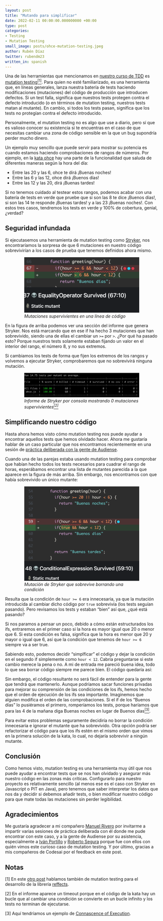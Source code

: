 ```yaml
---
layout: post
title: "Mutando para simplificar"
date: 2022-02-11 00:00:00.000000000 +00:00
type: post
categories:
- Testing
- Mutation Testing
small_image: posts/ohce-mutation-testing.jpeg
author: Rubén Díaz
twitter: rubendm23
written_in: spanish
---
```


Una de las herramientas que mencionamos en [nuestro curso de TDD](https://codesai.com/curso-de-tdd/) es [mutation testing](https://en.wikipedia.org/wiki/Mutation_testing)<a href="#nota1"><sup>[1]</sup></a>. Para quien no esté familiarizado, es una herramienta que, en líneas generales, lanza nuestra batería de tests haciendo modificaciones (mutaciones) del código de producción que introducen defectos. Si un test falla, significa que nuestros tests protegen contra el defecto introducido (o en términos de mutation testing, nuestros tests matan al mutante). En cambio, si todos los tests pasan, significa que los tests no protegían contra el defecto introducido.

Personalmente, el mutation testing no es algo que use a diario, pero sí que es valioso conocer su existencia si te encuentras en el caso de que necesitas cambiar una zona de código sensible en la que un bug supondría perder mucho dinero.

Un ejemplo muy sencillo que puede servir para mostrar su potencia es cuando estamos haciendo comprobaciones de rangos de números. Por ejemplo, en la [kata ohce](https://codesai.com/2016/05/ohce-kata) hay una parte de la funcionalidad que saluda de diferentes maneras según la hora del día:

* Entre las 20 y las 6, ohce te dirá ¡Buenas noches!
* Entre las 6 y las 12, ohce dirá ¡Buenos días!
* Entre las 12 y las 20, dirá ¡Buenas tardes!

Si no tenemos cuidado al testear estos rangos, podemos acabar con una batería de tests en verde que pruebe que si son las 8 te dice ¡Buenos días!, si son las 14 te responde ¡Buenas tardes! y a las 23 ¡Buenas noches!. Con estos tres casos, tendremos los tests en verde y 100% de cobertura, genial, ¿verdad?

<script src="https://gist.github.com/rubendm92/9f108ff5334bcf79734621b9f3045230.js?file=naive-tests.js"></script>

<script src="https://gist.github.com/rubendm92/9f108ff5334bcf79734621b9f3045230.js?file=greetings-sorted.js"></script>

## Seguridad infundada

Si ejecutasemos una herramienta de mutation testing como [Stryker](https://stryker-mutator.io/docs/stryker-js/introduction/), nos encontraríamos la sorpresa de que 6 mutaciones en nuestro código sobrevivirían a los casos de prueba que tenemos definidos ahora mismo.

<figure style="margin:auto; width: 75%">
<img src="/assets/posts/2022-02-mutation-testing/mutant-survived.png" alt="Mutaciones supervivientes en una línea de código" />
<figcaption><em>Mutaciones supervivientes en una línea de código</em></figcaption>
</figure>

En la figura de arriba podemos ver una sección del informe que genera Stryker. Nos está marcando que en ese if ha hecho 3 mutaciones que han sobrevivido, siendo una de ellas el cambiar un `>=` por `>`. ¿Por qué ha pasado esto? Porque nuestros tests solamente estaban fijando un valor en el interior del rango, el número 8, y no sus extremos.

Si cambiamos los tests de forma que fijen los extremos de los rangos y volvemos a ejecutar Stryker, comprobaremos que no sobrevivirá ninguna mutación.

<script src="https://gist.github.com/rubendm92/9f108ff5334bcf79734621b9f3045230.js?file=tests.js"></script>

<figure style="margin:auto; width: 75%">
<img src="/assets/posts/2022-02-mutation-testing/mutants-killed.png" alt="Informe de Stryker por consola mostrando 0 mutaciones supervivientes" />
<figcaption><em>Informe de Stryker por consola mostrando 0 mutaciones supervivientes<a href="#nota2"><sup>[2]</sup></a></em></figcaption>
</figure>

## Simplificando nuestro código

Hasta ahora hemos visto cómo mutation testing nos puede ayudar a encontrar aquellos tests que hemos olvidado hacer. Ahora me gustaría hablar de un caso particular que nos encontramos recientemente en una sesión de [práctica deliberada con la gente de Audiense](https://twitter.com/codesaidev/status/1485585588933771264).

Cuando una de las parejas estaba usando mutation testing para comprobar que habían hecho todos los tests necesarios para cuadrar el rango de horas, esperábamos encontrar una lista de mutantes parecida a la que aparece en la figura de más arriba.  Sin embargo, nos encontramos con que había sobrevivido un único mutante:

<figure style="margin:auto; width: 75%">
<img src="/assets/posts/2022-02-mutation-testing/mutant-remove-condition.png" alt="Mutación de Stryker que sobrevive borrando una condición" />
<figcaption><em>Mutación de Stryker que sobrevive borrando una condición</em></figcaption>
</figure>

Resulta que la condición de `hour >= 6` era innecesaria, ya que la mutación introducida al cambiar dicho código por `true` sobrevivía (los tests seguían pasando). Pero revisamos los tests y estaban “bien” así que, ¿qué está pasando?

Si nos paramos a pensar un poco, debido a cómo están estructurados los ifs, entraremos en el primer caso si la hora es mayor igual que 20 o menor que 6. Si esta condición es falsa, significa que la hora es menor que 20 y mayor o igual que 6, así que la condición que tenemos de `hour >= 6` siempre va a ser true.

Sabiendo esto, podemos decidir “simplficar” el código y dejar la condición en el segundo if simplemente como `hour < 12`. Cabría preguntarse si este cambio merece la pena o no. A mi de entrada me pareció buena idea, todo lo que sea borrar código siempre me parece bien. El código quedaría así:

<script src="https://gist.github.com/rubendm92/9f108ff5334bcf79734621b9f3045230.js?file=greeting-simplified.js"></script>

Sin embargo, el código resultante no será fácil de entender para la gente que tendrá que mantenerlo. Aunque podríamos sacar funciones privadas para mejorar su comprensión de las condiciones de los ifs, hemos hecho que el orden de ejecución de los ifs sea importante. Imaginemos que alguien modifica el orden de las comprobaciones. Si el if de los “Buenos días” lo pusiéramos el primero, romperíamos los tests, porque haríamos que para las 4 de la mañana diga Buenas noches en lugar de Buenos días<a href="#nota3"><sup>[3]</sup></a>.

Para evitar estos problemas seguramente decidiría no borrar la condición innecesaria e ignorar el mutante que ha sobrevivido. Otra opción podría ser refactorizar el código para que los ifs estén en el mismo orden que vimos en la primera solución de la kata, lo cual, no dejaría sobrevivir a ningún mutante.

## Conclusión

Como hemos visto, mutation testing es una herramienta muy útil que nos puede ayudar a encontrar tests que se nos han olvidado y asegurar más nuestro código en las zonas más críticas. Configurarlo para nuestro proyecto es relativamente sencillo (al menos ese es el caso con Stryker en Javascript o PIT en Java), pero tenemos que saber interpretar los datos que nos da y decidir si debemos añadir tests, o bien modificar nuestro código para que mate todas las mutaciones sin perder legibilidad.

## Agradecimientos

Me gustaría agradecer a mi compañero [Manuel Rivero](https://twitter.com/trikitrok) por invitarme a impartir varias sesiones de práctica deliberada con él donde me pude encontrar con este caso, y a la gente de Audiense por su asistencia, especialmente a [Iván Portillo](https://twitter.com/ivanportillo11) y [Roberto Segura](https://twitter.com/Rober_Segura) porque fue con ellos con quién vimos este curioso caso de mutation testing. Y por último, gracias a mis compañeros de Codesai por el feedback en este post.

## Notas

<a name="nota1"></a> [1] En este [otro post](https://codesai.com/2019/05/killing-mutants-to-improve-tests) hablamos también de mutation testing para el desarrollo de la librería [reffects](https://github.com/trovit/reffects).

<a name="nota2"></a> [2] En el informe aparece un timeout porque en el código de la kata hay un bucle que al cambiar una condición se convierte en un bucle infinito y los tests no terminan de ejecutarse. 

<a name="nota3"></a> [3] Aquí tendríamos un ejemplo de [Connascence of Execution](https://codesai.com/2017/01/about-connascence#3-forms-of-connascence).
